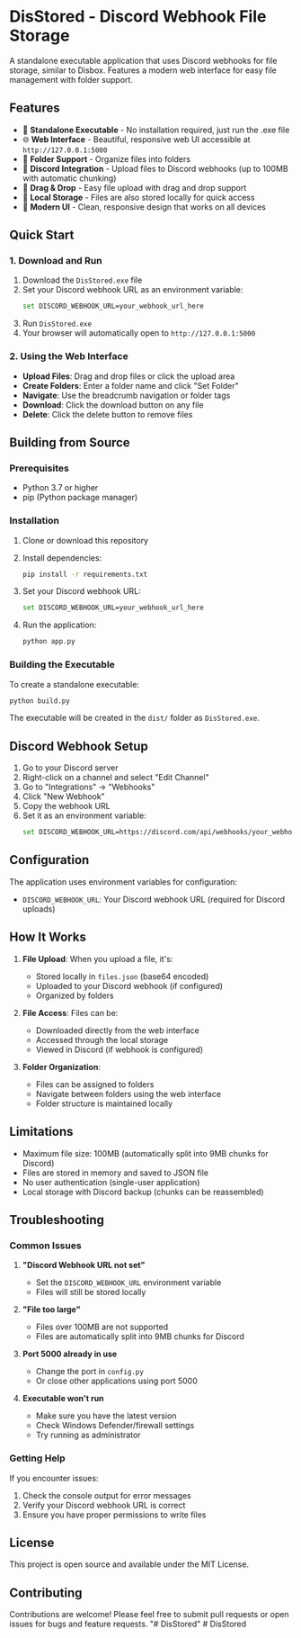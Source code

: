 # DisStored - Discord Webhook File Storage

A standalone executable application that uses Discord webhooks for file storage, similar to Disbox. Features a modern web interface for easy file management with folder support.

## Features

- 🚀 **Standalone Executable** - No installation required, just run the .exe file
- 🌐 **Web Interface** - Beautiful, responsive web UI accessible at `http://127.0.0.1:5000`
- 📁 **Folder Support** - Organize files into folders
- 🔗 **Discord Integration** - Upload files to Discord webhooks (up to 100MB with automatic chunking)
- 📱 **Drag & Drop** - Easy file upload with drag and drop support
- 💾 **Local Storage** - Files are also stored locally for quick access
- 🎨 **Modern UI** - Clean, responsive design that works on all devices

## Quick Start

### 1. Download and Run

1. Download the `DisStored.exe` file
2. Set your Discord webhook URL as an environment variable:
   ```bash
   set DISCORD_WEBHOOK_URL=your_webhook_url_here
   ```
3. Run `DisStored.exe`
4. Your browser will automatically open to `http://127.0.0.1:5000`

### 2. Using the Web Interface

- **Upload Files**: Drag and drop files or click the upload area
- **Create Folders**: Enter a folder name and click "Set Folder"
- **Navigate**: Use the breadcrumb navigation or folder tags
- **Download**: Click the download button on any file
- **Delete**: Click the delete button to remove files

## Building from Source

### Prerequisites

- Python 3.7 or higher
- pip (Python package manager)

### Installation

1. Clone or download this repository
2. Install dependencies:
   ```bash
   pip install -r requirements.txt
   ```

3. Set your Discord webhook URL:
   ```bash
   set DISCORD_WEBHOOK_URL=your_webhook_url_here
   ```

4. Run the application:
   ```bash
   python app.py
   ```

### Building the Executable

To create a standalone executable:

```bash
python build.py
```

The executable will be created in the `dist/` folder as `DisStored.exe`.

## Discord Webhook Setup

1. Go to your Discord server
2. Right-click on a channel and select "Edit Channel"
3. Go to "Integrations" → "Webhooks"
4. Click "New Webhook"
5. Copy the webhook URL
6. Set it as an environment variable:
   ```bash
   set DISCORD_WEBHOOK_URL=https://discord.com/api/webhooks/your_webhook_url
   ```

## Configuration

The application uses environment variables for configuration:

- `DISCORD_WEBHOOK_URL`: Your Discord webhook URL (required for Discord uploads)

## How It Works

1. **File Upload**: When you upload a file, it's:
   - Stored locally in `files.json` (base64 encoded)
   - Uploaded to your Discord webhook (if configured)
   - Organized by folders

2. **File Access**: Files can be:
   - Downloaded directly from the web interface
   - Accessed through the local storage
   - Viewed in Discord (if webhook is configured)

3. **Folder Organization**: 
   - Files can be assigned to folders
   - Navigate between folders using the web interface
   - Folder structure is maintained locally

## Limitations

- Maximum file size: 100MB (automatically split into 9MB chunks for Discord)
- Files are stored in memory and saved to JSON file
- No user authentication (single-user application)
- Local storage with Discord backup (chunks can be reassembled)

## Troubleshooting

### Common Issues

1. **"Discord Webhook URL not set"**
   - Set the `DISCORD_WEBHOOK_URL` environment variable
   - Files will still be stored locally

2. **"File too large"**
   - Files over 100MB are not supported
   - Files are automatically split into 9MB chunks for Discord

3. **Port 5000 already in use**
   - Change the port in `config.py`
   - Or close other applications using port 5000

4. **Executable won't run**
   - Make sure you have the latest version
   - Check Windows Defender/firewall settings
   - Try running as administrator

### Getting Help

If you encounter issues:
1. Check the console output for error messages
2. Verify your Discord webhook URL is correct
3. Ensure you have proper permissions to write files

## License

This project is open source and available under the MIT License.

## Contributing

Contributions are welcome! Please feel free to submit pull requests or open issues for bugs and feature requests.
"# DisStored" 
#   D i s S t o r e d 
 
 